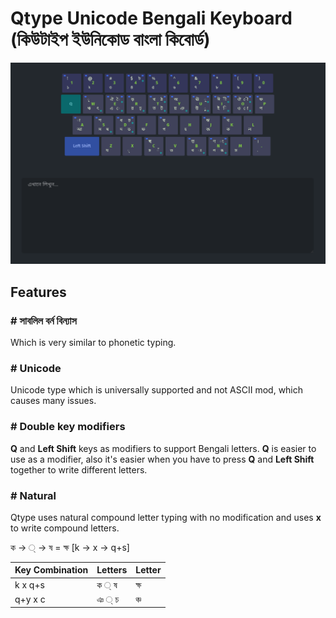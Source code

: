 # Qtype Unicode Bengali Keyboard (কিউটাইপ ইউনিকোড বাংলা কিবোর্ড)

![Layout](https://github.com/sajibsrs/Qtype/blob/master/img.png)


## Features

### # সাবলিল বর্ন বিন্যাস
Which is very similar to phonetic typing.

### # Unicode
Unicode type which is universally supported and not ASCII mod, which causes many issues.

### # Double key modifiers
**Q** and **Left Shift** keys as modifiers to support Bengali letters. **Q** is easier to use as a modifier, also it's easier when you have to press **Q** and **Left Shift** together to write different letters.

### # Natural
Qtype uses natural compound letter typing with no modification and uses **x** to write compound letters.

ক ->  ্ -> ষ = ক্ষ [k -> x -> q+s]

 | Key Combination | Letters | Letter |
 | --------------- | ------- | ------ |
 | k x q+s         | ক   ্  ষ | ক্ষ     |
 | q+y x c         | ঞ ্ চ    | ঞ্চ     |
